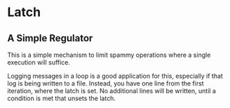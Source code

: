 # Latch

## A Simple Regulator
This is a simple mechanism to limit spammy operations where a single execution
will suffice.

Logging messages in a loop is a good application for this,
especially if that log is being written to a file. Instead, you have one line
from the first iteration, where the latch is set. No additional lines will be
written, until a condition is met that unsets the latch.

